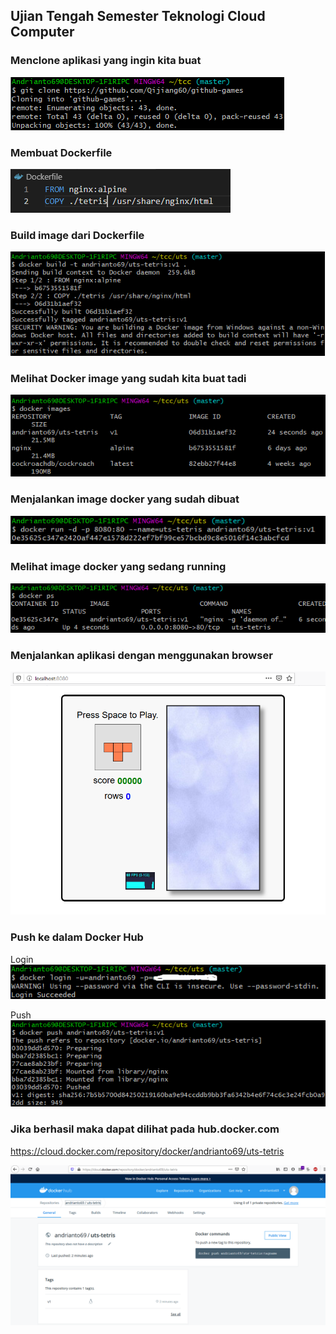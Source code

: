 ## Ujian Tengah Semester Teknologi Cloud Computer

### Menclone aplikasi yang ingin kita buat
![](img/Screenshot_1.png)

### Membuat Dockerfile
![](img/Screenshot_2.png)

### Build image dari Dockerfile
![](img/Screenshot_3.png)

### Melihat Docker image yang sudah kita buat tadi

![](img/Screenshot_4.png)

### Menjalankan image docker yang sudah dibuat

![](img/Screenshot_5.png)

### Melihat image docker yang sedang running

![](img/Screenshot_6.png)

### Menjalankan aplikasi dengan menggunakan browser

![](img/Screenshot_7.png)

### Push ke dalam Docker Hub
Login
![](img/Screenshot_8.png)

Push
![](img/Screenshot_9.png)

### Jika berhasil maka dapat dilihat pada hub.docker.com
https://cloud.docker.com/repository/docker/andrianto69/uts-tetris

![](img/Screenshot_10.png)